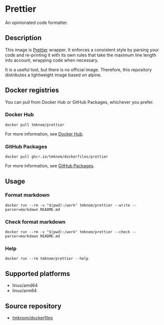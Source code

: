 # Prettier

An opinionated code formatter.

## Description

This image is [Prettier](https://prettier.io/docs/en/) wrapper.
It enforces a consistent style by parsing your code and re-printing it with its own rules
that take the maximum line length into account, wrapping code when necessary.

It is a useful tool, but there is no official image.
Therefore, this repository distributes a lightweight image based on alpine.

## Docker registries

You can pull from Docker Hub or GitHub Packages, whichever you prefer.

### Docker Hub

```shell
docker pull tmknom/prettier
```

For more information, see [Docker Hub](https://hub.docker.com/repository/docker/tmknom/prettier).

### GitHub Packages

```shell
docker pull ghcr.io/tmknom/dockerfiles/prettier
```

For more information, see [GitHub Packages](https://github.com/tmknom/dockerfiles/pkgs/container/dockerfiles%2Fprettier).

## Usage

### Format markdown

```shell
docker run --rm -v "$(pwd):/work" tmknom/prettier --write --parser=markdown README.md
```

### Check format markdown

```shell
docker run --rm -v "$(pwd):/work" tmknom/prettier --check --parser=markdown README.md
```

### Help

```shell
docker run --rm tmknom/prettier --help
```

## Supported platforms

- linux/amd64
- linux/arm64

## Source repository

- [tmknom/dockerfiles](https://github.com/tmknom/dockerfiles/)
